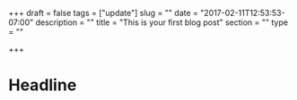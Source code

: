 +++
draft = false
tags = ["update"]
slug = ""
date = "2017-02-11T12:53:53-07:00"
description = ""
title = "This is your first blog post"
section = ""
type = ""

+++

# Headline
